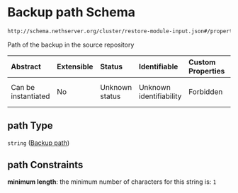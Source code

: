 # Backup path Schema

```txt
http://schema.nethserver.org/cluster/restore-module-input.json#/properties/path
```

Path of the backup in the source repository

| Abstract            | Extensible | Status         | Identifiable            | Custom Properties | Additional Properties | Access Restrictions | Defined In                                                                              |
| :------------------ | :--------- | :------------- | :---------------------- | :---------------- | :-------------------- | :------------------ | :-------------------------------------------------------------------------------------- |
| Can be instantiated | No         | Unknown status | Unknown identifiability | Forbidden         | Allowed               | none                | [restore-module-input.json\*](cluster/restore-module-input.json "open original schema") |

## path Type

`string` ([Backup path](restore-module-input-1-properties-backup-path.md))

## path Constraints

**minimum length**: the minimum number of characters for this string is: `1`
